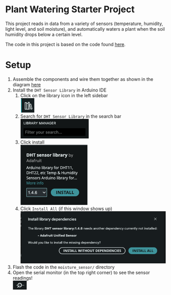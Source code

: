 # Plant Watering Starter Project

This project reads in data from a variety of sensors (temperature, humidity, light level, and soil moisture),
and automatically waters a plant when the soil humidity drops below a certain level.  
  
The code in this project is based on the code found [here](https://docs.sunfounder.com/projects/3in1-kit-v2/en/latest/iot_project/iot_plant_monitor.html).

# Setup
1. Assemble the components and wire them together as shown in the diagram [here](https://docs.sunfounder.com/projects/3in1-kit-v2/en/latest/iot_project/iot_plant_monitor.html)
2. Install the `DHT Sensor Library` in Arduino IDE
    1. Click on the library icon in the left sidebar  
    ![Library Icon](images/library_icon.png)
    2. Search for `DHT Sensor Library` in the search bar  
    ![Search Bar](images/search_bar.png)
    3. Click install  
    ![DHT Library Search Result](images/dht_library_entry.png)
    4. Click `Install All` (if this window shows up)  
    ![Install Library Dependencies Popup](images/dependency_dialog.png)
3. Flash the code in the `moisture_sensor/` directory
4. Open the serial monitor (in the top right corner) to see the sensor readings!  
![Serial Monitor Icon](images/serial_monitor_icon.png)

